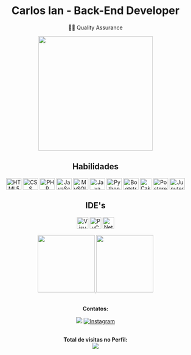 <div align="center">
<h1>Carlos Ian - Back-End Developer</h1>

👨‍💻 Quality Assurance

<img height="300" src="https://www.alura.com.br/artigos/assets/hello-world-em-varias-linguagens/imagem1.gif"/>
    
</div>

<div align="center">
<h2>Habilidades</h2>
</div>
<div style="display: inline_block" align="center">
    <img align="center" alt="HTML5" height="30" width="40" src="https://cdn.jsdelivr.net/gh/devicons/devicon/icons/html5/html5-original.svg"> 
    <img align="center" alt="CSS" height="30" width="40" src="https://cdn.jsdelivr.net/gh/devicons/devicon/icons/css3/css3-original.svg"> 
    <img align="center" alt="PHP" height="30" width="40" src="https://cdn.jsdelivr.net/gh/devicons/devicon/icons/php/php-original.svg"> 
    <img align="center" alt="JavaScript" height="30" width="40" src="https://cdn.jsdelivr.net/gh/devicons/devicon/icons/javascript/javascript-original.svg" >
    <img align="center" alt="MySQL" height="30" width="40" src="https://cdn.jsdelivr.net/gh/devicons/devicon/icons/mysql/mysql-original.svg">
    <img align="center" alt="Java" height="30" width="40" src="https://cdn.jsdelivr.net/gh/devicons/devicon/icons/java/java-original.svg">
    <img align="center" alt="Python" height="30" width="40" src="https://cdn.jsdelivr.net/gh/devicons/devicon/icons/python/python-original.svg">
    <img align="center" alt="Bootstrap" height="30" width="40" src="https://cdn.jsdelivr.net/gh/devicons/devicon/icons/bootstrap/bootstrap-original.svg">
    <img align="center" alt="CakePHP" height="30" width"40" src="https://cdn.jsdelivr.net/gh/devicons/devicon/icons/cakephp/cakephp-original.svg">
    <img align="center" alt="PostgreSQL" height="30" width="40" src="https://cdn.jsdelivr.net/gh/devicons/devicon/icons/postgresql/postgresql-plain.svg">
    <img align="center" alt="Jupyter" height="30" width="40" src="https://cdn.jsdelivr.net/gh/devicons/devicon/icons/jupyter/jupyter-original-wordmark.svg">
</div>

<div align="center">
<h2>IDE's</h2>
    <div style="display: inline_block" align="center">
    <img align="center" alt="VisualStudioCode" height="30" width="30" src="https://cdn.jsdelivr.net/gh/devicons/devicon/icons/vscode/vscode-original.svg"> 
    <img align="center" alt="PyCharm" height="30" width="30" src="https://cdn.jsdelivr.net/gh/devicons/devicon/icons/pycharm/pycharm-original.svg">
    <img align="center" alt="NetBeans" height="30" width="30" src="https://seeklogo.com/images/N/netbeans-logo-335EBA952E-seeklogo.com.png">
</div><br>
    
  <div align="center">
   <a href="https://github.com/carlosianrs">
    <img height="150em" src="https://github-readme-stats.vercel.app/api?username=carlosianrs&show_icons=true&theme=dark">
    <img height="150em" src="https://github-readme-stats.vercel.app/api/top-langs/?username=carlosianrs&layout=compact&theme=dark">
   </a>
</div><br>

<div align="center">
<p><b>Contatos:</b></p>
    <a href="https://www.linkedin.com/in/carlos-ian-rodrigues-dos-santos-08581b239/"><img alt"LinkedIn" src="https://img.shields.io/badge/LinkedIn-0077B5?style=for-the-badge&logo=linkedin&logoColor=white"></a>
    <a href="https://www.instagram.com/ian.rs7/"><img alt="Instagram" src="https://img.shields.io/badge/Instagram-E4405F?style=for-the-badge&logo=instagram&logoColor=white"></a>
</div><br>

<p align="center"><b>Total de visitas no Perfil:</b><br>
<img align="center" src="https://profile-counter.glitch.me/carlosianrs/count.svg"></p>
